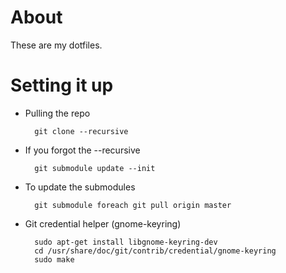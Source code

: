 About
=====

These are my dotfiles.


Setting it up
=============

* Pulling the repo

        git clone --recursive

* If you forgot the --recursive

        git submodule update --init

* To update the submodules

        git submodule foreach git pull origin master

* Git credential helper (gnome-keyring)

        sudo apt-get install libgnome-keyring-dev
        cd /usr/share/doc/git/contrib/credential/gnome-keyring
        sudo make
